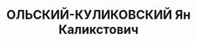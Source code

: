 ---
title: ОЛЬСКИЙ-КУЛИКОВСКИЙ Ян Каликстович
description: 'Род. в 1898, Виленская губ., поляк, обр.: среднее, член ППС. Проживал:
  Москва, Малый Каретный пер., д. 6, кв. 4. Начальник Гл. управления столовых, ресторанов
  и кафе Наркомата внутренней торговли СССР.

  Арестован 31.05.1937. Обв. в участии в шпионской и террористической организации.
  Приговор: ВК ВС СССР, 27.11.1937 – ВМН. Расстрелян 27.11.1937, г.Москва.

  Реабилитирован ВК ВС СССР 19.11.1955'
---
